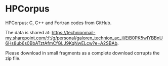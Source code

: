 # HPCorpus
HPCorpus: C, C++ and Fortran codes from GitHub.

The data is shared at: https://technionmail-my.sharepoint.com/:f:/g/personal/galoren_technion_ac_il/EiB0PK5wIYBBnU6Hs8ub6s0BbATztAfmCfGLJ9KqNwELcw?e=A2SBAb. 

Please download in small fragments as a complete download corrupts the zip file.
